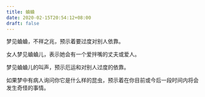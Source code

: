 ```yaml
---
title: 蛐蛐
date: 2020-02-15T20:54:12+08:00
draft: false
---
```


梦见蛐蛐，不祥之兆，预示着要过度对别人依靠。

女人梦见蛐蛐儿，表示她会有一个爱拌嘴的丈夫或爱人。

梦见蛐蛐儿的叫声，预示厄运和对别人过度的依靠。

如果梦中有病人询问你它是什么样的昆虫，预示着在你目前或今后一段时间内将会发生奇怪的事情。

